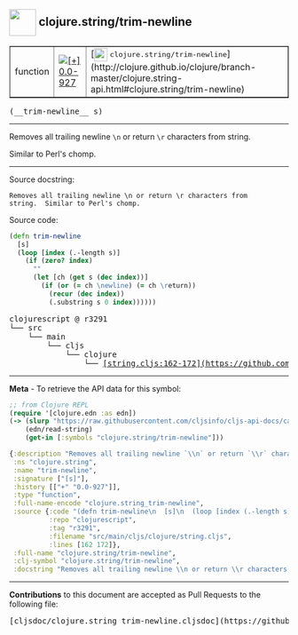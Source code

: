 ## <img width="48px" valign="middle" src="http://i.imgur.com/Hi20huC.png"> clojure.string/trim-newline

 <table border="1">
<tr>

<td>function</td>
<td><a href="https://github.com/cljsinfo/cljs-api-docs/tree/0.0-927"><img valign="middle" alt="[+] 0.0-927" src="https://img.shields.io/badge/+-0.0--927-lightgrey.svg"></a> </td>
<td>
[<img height="24px" valign="middle" src="http://i.imgur.com/1GjPKvB.png"> <samp>clojure.string/trim-newline</samp>](http://clojure.github.io/clojure/branch-master/clojure.string-api.html#clojure.string/trim-newline)
</td>
</tr>
</table>

 <samp>
(__trim-newline__ s)<br>
</samp>

---

Removes all trailing newline `\n` or return `\r` characters from string.

Similar to Perl's chomp.

---



Source docstring:

```
Removes all trailing newline \n or return \r characters from
string.  Similar to Perl's chomp.
```

Source code:

```clj
(defn trim-newline
  [s]
  (loop [index (.-length s)]
    (if (zero? index)
      ""
      (let [ch (get s (dec index))]
        (if (or (= ch \newline) (= ch \return))
          (recur (dec index))
          (.substring s 0 index))))))
```

 <pre>
clojurescript @ r3291
└── src
    └── main
        └── cljs
            └── clojure
                └── <ins>[string.cljs:162-172](https://github.com/clojure/clojurescript/blob/r3291/src/main/cljs/clojure/string.cljs#L162-L172)</ins>
</pre>


---

__Meta__ - To retrieve the API data for this symbol:

```clj
;; from Clojure REPL
(require '[clojure.edn :as edn])
(-> (slurp "https://raw.githubusercontent.com/cljsinfo/cljs-api-docs/catalog/cljs-api.edn")
    (edn/read-string)
    (get-in [:symbols "clojure.string/trim-newline"]))
```

```clj
{:description "Removes all trailing newline `\\n` or return `\\r` characters from string.\n\nSimilar to Perl's chomp.",
 :ns "clojure.string",
 :name "trim-newline",
 :signature ["[s]"],
 :history [["+" "0.0-927"]],
 :type "function",
 :full-name-encode "clojure.string_trim-newline",
 :source {:code "(defn trim-newline\n  [s]\n  (loop [index (.-length s)]\n    (if (zero? index)\n      \"\"\n      (let [ch (get s (dec index))]\n        (if (or (= ch \\newline) (= ch \\return))\n          (recur (dec index))\n          (.substring s 0 index))))))",
          :repo "clojurescript",
          :tag "r3291",
          :filename "src/main/cljs/clojure/string.cljs",
          :lines [162 172]},
 :full-name "clojure.string/trim-newline",
 :clj-symbol "clojure.string/trim-newline",
 :docstring "Removes all trailing newline \\n or return \\r characters from\nstring.  Similar to Perl's chomp."}

```

---

__Contributions__ to this document are accepted as Pull Requests to the following file:

 <pre>
[cljsdoc/clojure.string_trim-newline.cljsdoc](https://github.com/cljsinfo/cljs-api-docs/blob/master/cljsdoc/clojure.string_trim-newline.cljsdoc)
</pre>

